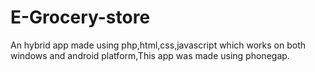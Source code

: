 # E-Grocery-store
An hybrid app made using php,html,css,javascript which works on both windows and android platform,This app was made using phonegap.
